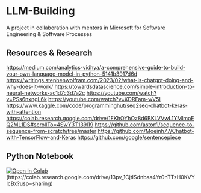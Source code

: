 # LLM-Building
A project in collaboration with mentors in Microsoft for Software Engineering & Software Processes

## Resources & Research
https://medium.com/analytics-vidhya/a-comprehensive-guide-to-build-your-own-language-model-in-python-5141b3917d6d
https://writings.stephenwolfram.com/2023/02/what-is-chatgpt-doing-and-why-does-it-work/
https://towardsdatascience.com/simple-introduction-to-neural-networks-ac1d7c3d7a2c
https://youtube.com/watch?v=PSs6nxngL6k
https://youtube.com/watch?v=XDRFam-wV5I
https://www.kaggle.com/code/programminghut/seq2seq-chatbot-keras-with-attention
https://colab.research.google.com/drive/1FKhOYhOz8d6BKLVVwL1YMlmoFQ2ML1DS#scrollTo=4SwY3T139l19
https://github.com/astorfi/sequence-to-sequence-from-scratch/tree/master
https://github.com/Moeinh77/Chatbot-with-TensorFlow-and-Keras
https://github.com/google/sentencepiece

## Python Notebook
<a target="_blank" href="https://colab.research.google.com/github/https://colab.research.google.com/drive/13pv_1CjtISdnbaa4Yr0nTTzH0KVYIcBx?usp=sharing">
  <img src="https://colab.research.google.com/assets/colab-badge.svg" alt="Open In Colab"/>
</a>
(https://colab.research.google.com/drive/13pv_1CjtISdnbaa4Yr0nTTzH0KVYIcBx?usp=sharing)
